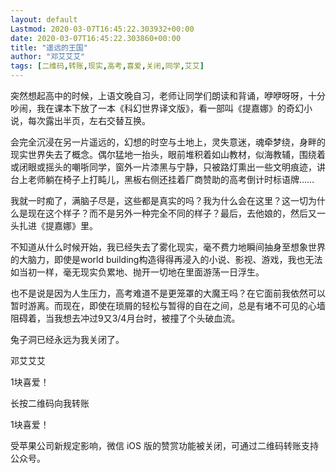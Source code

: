 ```yaml
---
layout: default
Lastmod: 2020-03-07T16:45:22.303932+00:00
date: 2020-03-07T16:45:22.303860+00:00
title: "遥远的王国"
author: "邓艾艾艾"
tags: [二维码,转账,现实,高考,喜爱,关闭,同学,艾艾]
---
```


  

突然想起高中的时候，上语文晚自习，老师让同学们朗读和背诵，咿咿呀呀，十分吵闹，我在课本下放了一本《科幻世界译文版》，看一部叫《提嘉娜》的奇幻小说，每次露出半页，左右交替互换。

会完全沉浸在另一片遥远的，幻想的时空与土地上，灵失意迷，魂牵梦绕，身畔的现实世界失去了概念。偶尔猛地一抬头，眼前堆积着如山教材，似海教辅，围绕着或闭眼或摇头的嘲哳同学，窗外一片漆黑与宁静，只被路灯熏出一些文明痕迹，讲台上老师躺在椅子上打盹儿，黑板右侧还挂着厂商赞助的高考倒计时标语牌……

我就一时痴了，满脑子尽是，这些都是真实的吗？我为什么会在这里？这一切为什么是现在这个样子？而不是另外一种完全不同的样子？最后，去他娘的，然后又一头扎进《提嘉娜》里。

不知道从什么时候开始，我已经失去了雾化现实，毫不费力地瞬间抽身至想象世界的大脑力，即使是world building构造得得再浸入的小说、影视、游戏，我也无法如当初一样，毫无现实负累地、抛开一切地在里面游荡一日浮生。

也不是说是因为人生压力，高考难道不是更笼罩的大魔王吗？在它面前我依然可以暂时游离。而现在，即使在琐屑的轻松与暂得的自在之间，总是有堵不可见的心墙阻碍着，当我想去冲过9又3/4月台时，被撞了个头破血流。

兔子洞已经永远为我关闭了。

邓艾艾艾

1块喜爱！

长按二维码向我转账

1块喜爱！

受苹果公司新规定影响，微信 iOS 版的赞赏功能被关闭，可通过二维码转账支持公众号。

